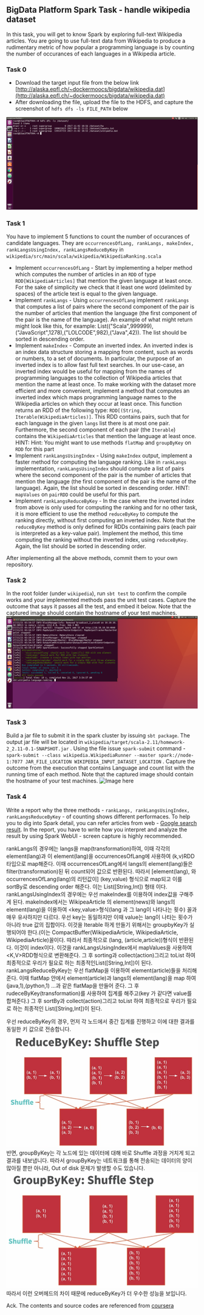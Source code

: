 ## BigData Platform Spark Task - handle wikipedia dataset

In this task, you will get to know Spark by exploring full-text Wikipedia articles. You are going to use full-text data from Wikipedia to produce a rudimentary metric of how popular a programming language is by counting the number of occurances of each languages in a Wikipedia article. 

### Task 0
* Download the target input file from the below link [http://alaska.epfl.ch/~dockermoocs/bigdata/wikipedia.dat](http://alaska.epfl.ch/~dockermoocs/bigdata/wikipedia.dat)
* After downloading the file, upload the file to the HDFS, and capture the screenshot of `hdfs dfs -ls FILE_PATH` below
<img src="스크린샷, 2017-11-02 19-58-20.png">

### Task 1
You have to implement 5 functions to count the number of occurances of candidate languages. They are `occurrencesOfLang, rankLangs, makeIndex, rankLangsUsingIndex, rankLangsReduceByKey` in `wikipedia/src/main/scala/wikipedia/WikipediaRanking.scala` 
* Implement `occurrencesOfLang` - Start by implementing a helper method which computes the number of articles in an `RDD` of type `RDD[WikipediaArticles]` that mention the given language at least once. For the sake of simplicity we check that it least one word (delimited by spaces) of the article text is equal to the given language.
* Implement `rankLangs` - Using `occurrencesOfLang` implement `rankLangs` that computes a list of pairs where the second component of the pair is the number of articles that mention the language (the first component of the pair is the name of the language). An example of what might return might look like this, for example: List(("Scala",999999),("JavaScript",1278),("LOLCODE",982),("Java",42)). The list should be sorted in descending order.
* Implement `makeIndex` - Compute an inverted index. An inverted index is an index data structure storing a mapping from content, such as words or numbers, to a set of documents. In particular, the purpose of an inverted index is to allow fast full text searches. In our use-case, an inverted index would be useful for mapping from the names of programming languages to the collection of Wikipedia articles that mention the name at least once. To make working with the dataset more efficient and more convenient, implement a method that computes an inverted index which maps programming language names to the Wikipedia articles on which they occur at least once. This function returns an RDD of the following type: `RDD[(String, Iterable(WikipediaArticles)]`. This RDD contains pairs, such that for each language in the given `langs` list there is at most one pair. Furthermore, the second component of each pair (the `Iterable`) contains the `WikipediaArticles` that mention the language at least once. HINT: Hint: You might want to use methods `flatMap` and `groupByKey` on `RDD` for this part
* Implement `rankLangsUsingIndex` - Using `makeIndex` output, implement a faster method for computing the language ranking. Like in `rankLangs` implementation, `rankLangsUsingIndex` should compute a list of pairs where the second component of the pair is the number of articles that mention the language (the first component of the pair is the name of the language). Again, the list should be sorted in descending order. HINT: `mapValues` on `pairRDD` could be useful for this part.
* Implement `rankLangsReduceByKey` - In the case where the inverted index from above is only used for computing the ranking and for no other task, it is more efficient to use the method `reduceByKey` to compute the ranking directly, without first computing an inverted index. Note that the `reduceByKey` method is only defined for RDDs containing pairs (each pair is interpreted as a key-value pair). Implement the method, this time computing the ranking without the inverted index, using `reduceByKey`. Again, the list should be sorted in descending order.

After implementing all the above methods, commit them to your own repository.

### Task 2
In the root folder (under `wikipedia`), run `sbt test` to confirm the compile works and your implemented methods pass the unit test cases. Capture the outcome that says it passes all the test, and embed it below. Note that the captured image should contain the hostname of your test machines.
<img src="스크린샷, 2017-11-21 12-55-33.png">

### Task 3
Build a jar file to submit it in the spark cluster by issuing `sbt package`. The output jar file will be located in `wikipedia/target/scala-2.11/homework-2_2.11-0.1-SNAPSHOT.jar` . Using the file issue `spark-submit` command - `spark-submit --class wikipedia.WikipediaRunner --master spark://node-1:7077 JAR_FILE_LOCATION WIKIPEDIA_INPUT_DATASET_LOCATION` .  Capture the outcome from the execution that contains Language and count list with the running time of each method. Note that the captured image should contain the hostname of your test machines.
![Image here]()

### Task 4
Write a report why the three methods - `rankLangs, rankLangsUsingIndex, rankLangsReduceByKey` - of counting shows different performaces. To help you to dig into Spark detail, you can refer articles from web - [Google search result](https://goo.gl/eFzMcm). In the report, you have to write how you interpret and analyze the result by using Spark WebUI - screen capture is highly recommended.

rankLangs의 경우에는 langs을 map(transformation)하여, 이때 각각의 element(lang)과 이 element(lang)을 occurrencesOfLang에 사용하여 (k,v)RDD 타입으로 map해준다. 이때 occurrencesOfLang에서 langs의 element(lang)들은  filter(transformation)된 뒤 count되어 값으로 반환된다. 따라서 [element(lang), 와 occurrencesOfLang(lang)의 리턴값이] (key,value) 형식으로 map되고 이를  sortBy로 descending order 해준다. 이는 List([String,Int]) 형태 이다.
rankLangsUsingIndex의 경우에는 우선 makeIndex를 이용하여 index값을 구해주게 된다.
makeIndex에서는 WikipeaArticle 의 element(news)와 langs의 element(lang)을 이용하여 <key,value>형식(lang 과 그 lang이 나타나는 횟수) 꼴과 매우 유사하지만 다르다.
우선 key는 동일하지만 이때 value는 lang이 나타는 횟수가 아니라 true 값의 집합이다. 이것을 Iterable 하게 만들기 위해서는 groupbyKey가 실행되어야 한다.(이는 CompactBuffer(WikipediaArticle, WikipediaArticle, WikipediaArticle)꼴이다. 따라서 최종적으로 (lang, (article,article))형식이 반환된다. 이것이 index이다. 이것을 rankLangsUsingIndex에서 mapValues을 사용하여 <K,V>RDD형식으로 변환해준다. 그 후 sorting과 collect(action)그리고 toList 하여 최종적으로 우리가 필요로 하는 최종적인List([String,Int])이 된다.
rankLangsReduceByKey는 우선 flatMap을 이용하여 element(article)들을 처리해준다.
이때 flatMap 안에서 element(article)과 langs의 element(lang)을 map 하여 (java,1),(python,1) ...과 같은 flatMap을 만들어 준다. 그 후 rudeceByKey(transformation)를 사용하여 집계를 해주고(key 가 같다면 value를 합쳐준다.) 그 후 sortBy과 collect(action)그리고 toList 하여 최종적으로 우리가 필요로 하는 최종적인 List([String,Int])이 된다.

우선 reduceByKey의 경우, 먼저 각 노드에서 중간 집계를 진행하고 이에 대한 결과를 동일한 키 값으로 전송합니다.
<img src="reduceByKey.png">
반면, groupByKey는 각 노드에 있는 데이터에 대해 바로 Shuffle 과정을 거치게 되고 결과를 내보냅니다. 따라서 groupByKey는 네트워크를 통해 전송되는 데이터의 양이 많아질 뿐만 아니라, Out of disk 문제가 발생할 수도 있습니다.
<img src="groupByKey.png">
따라서 이런 오버헤드의 차이 때문에 reduceByKey가 더 우수한 성능을 보입니다.

Ack. The contents and source codes are referenced from [coursera](https://www.coursera.org/learn/scala-spark-big-data/home/welcome)
